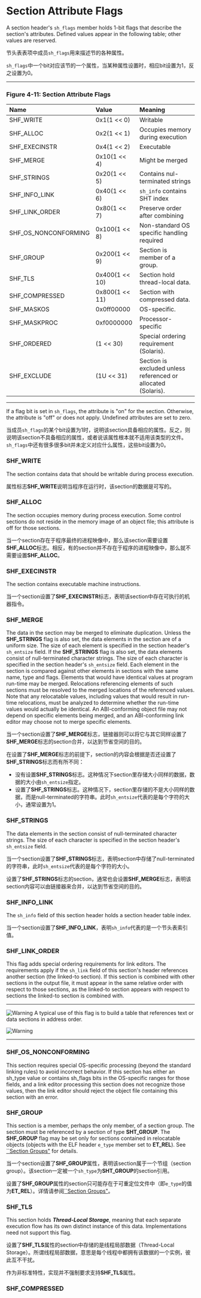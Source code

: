 # Section Attribute Flags

A section header's `sh_flags` member holds 1-bit flags that describe the section's attributes. Defined values appear in the following table; other values are reserved.

节头表表项中成员`sh_flags`用来描述节的各种属性。

`sh_flags`中一个bit对应该节的一个属性，当某种属性设置时，相应bit设置为1，反之设置为0。

***

### Figure 4-11: Section Attribute Flags

**Name** | **Value** | **Meaning**
|:-|:-|:-|
SHF_WRITE            |0x1(1 << 0)    |Writable
SHF_ALLOC            |0x2(1 << 1)    |Occupies memory during execution
SHF_EXECINSTR        |0x4(1 << 2)    |Executable
SHF_MERGE            |0x10(1 << 4)    |Might be merged
SHF_STRINGS          |0x20(1 << 5)    |Contains nul-terminated strings
SHF_INFO_LINK        |0x40(1 << 6)    |`sh_info` contains SHT index
SHF_LINK_ORDER       |0x80(1 << 7)    |Preserve order after combining
SHF_OS_NONCONFORMING |0x100(1 << 8)    |Non-standard OS specific handling required
SHF_GROUP            |0x200(1 << 9)    |Section is member of a group.
SHF_TLS              |0x400(1 << 10)   |Section hold thread-local data.
SHF_COMPRESSED       |0x800(1 << 11)   |Section with compressed data.
SHF_MASKOS           |0x0ff00000 |OS-specific.
SHF_MASKPROC         |0xf0000000 |Processor-specific
SHF_ORDERED          |(1 << 30)  |Special ordering requirement (Solaris).
SHF_EXCLUDE          |(1U << 31) |Section is excluded unless referenced or allocated (Solaris).

***

If a flag bit is set in `sh_flags`, the attribute is "on" for the section. Otherwise, the attribute is "off" or does not apply. Undefined attributes are set to zero.

当成员`sh_flags`的某个bit设置为1时，说明该section具备相应的属性。反之，则说明该section不具备相应的属性，或者说该属性根本就不适用该类型的文件。`sh_flags`中还有很多很多bit并未定义对应什么属性，这些bit设置为0。

### SHF_WRITE

The section contains data that should be writable during process execution.

属性标志**SHF_WRITE**说明当程序在运行时，该section的数据是可写的。

### SHF_ALLOC

The section occupies memory during process execution. Some control sections do not reside in the memory image of an object file; this attribute is off for those sections.

当一个section存在于程序最终的进程映像中，那么该section需要设置**SHF_ALLOC**标志。相反，有的section并不存在于程序的进程映像中，那么就不需要设置**SHF_ALLOC**。

### SHF_EXECINSTR

The section contains executable machine instructions.

当一个section设置了**SHF_EXECINSTR**标志，表明该section中存在可执行的机器指令。

### SHF_MERGE

The data in the section may be merged to eliminate duplication. Unless the **SHF_STRINGS** flag is also set, the data elements in the section are of a uniform size. The size of each element is specified in the section header's `sh_entsize` field. If the **SHF_STRINGS** flag is also set, the data elements consist of null-terminated character strings. The size of each character is specified in the section header's `sh_entsize` field.
Each element in the section is compared against other elements in sections with the same name, type and flags. Elements that would have identical values at program run-time may be merged. Relocations referencing elements of such sections must be resolved to the merged locations of the referenced values. Note that any relocatable values, including values that would result in run-time relocations, must be analyzed to determine whether the run-time values would actually be identical. An ABI-conforming object file may not depend on specific elements being merged, and an ABI-conforming link editor may choose not to merge specific elements.

当一个section设置了**SHF_MERGE**标志，链接器则可以将它与其它同样设置了**SHF_MERGE**标志的section合并，以达到节省空间的目的。

在设置了**SHF_MERGE**标志的前提下，section的内容会根据是否还设置了**SHF_STRINGS**标志而有所不同：

* 没有设置**SHF_STRINGS**标志。这种情况下section里存储大小同样的数据，数据的大小由`sh_entsize`指定。
* 设置了**SHF_STRINGS**标志。这种情况下，section里存储的不是大小同样的数据，而是null-terminated的字符串。此时`sh_entsize`代表的是每个字符的大小，通常设置为1。

### SHF_STRINGS

The data elements in the section consist of null-terminated character strings. The size of each character is specified in the section header's `sh_entsize` field.

当一个section设置了**SHF_STRINGS**标志，表明section中存储了null-terminated的字符串，此时`sh_entsize`代表的是每个字符的大小。

设置了**SHF_STRINGS**标志的section，通常也会设置**SHF_MERGE**标志，表明该section内容可以由链接器来合并，以达到节省空间的目的。

### SHF_INFO_LINK

The `sh_info` field of this section header holds a section header table index.

当一个section设置了**SHF_INFO_LINK**，表明`sh_info`代表的是一个节头表索引值。

### SHF_LINK_ORDER

This flag adds special ordering requirements for link editors. The requirements apply if the `sh_link` field of this section's header references another section (the linked-to section). If this section is combined with other sections in the output file, it must appear in the same relative order with respect to those sections, as the linked-to section appears with respect to sections the linked-to section is combined with.

***
![Warning](http://www.sco.com/developers/gabi/latest/warning.gif) A typical use of this flag is to build a table that references text or data sections in address order.

![Warning](http://www.sco.com/developers/gabi/latest/warning.gif) 
***

### SHF_OS_NONCONFORMING
This section requires special OS-specific processing (beyond the standard linking rules) to avoid incorrect behavior. If this section has either an sh_type value or contains sh_flags bits in the OS-specific ranges for those fields, and a link editor processing this section does not recognize those values, then the link editor should reject the object file containing this section with an error.

### SHF_GROUP

This section is a member, perhaps the only member, of a section group. The section must be referenced by a section of type **SHT_GROUP**. The **SHF_GROUP** flag may be set only for sections contained in relocatable objects (objects with the ELF header `e_type` member set to **ET_REL**). See [``Section Groups"](https://github.com/astrotycoon/Executable-And-Linking-Format-ELF/blob/main/20.%20Section%20Groups.md) for details.

当一个section设置了**SHF_GROUP**属性，表明该section属于一个节组（section group）。该section一定被一个`sh_type`为**SHT_GROUP**的section引用。

设置了**SHF_GROUP**属性的section只可能存在于可重定位文件中（即`e_type`的值为**ET_REL**）。详情请参阅[``Section Groups"](https://github.com/astrotycoon/Executable-And-Linking-Format-ELF/blob/main/20.%20Section%20Groups.md)。

### SHF_TLS

This section holds ***Thread-Local Storage***, meaning that each separate execution flow has its own distinct instance of this data. Implementations need not support this flag.

设置了**SHF_TLS**属性的section中存储的是线程局部数据（Thread-Local Storage）。所谓线程局部数据，意思是每个线程中都拥有该数据的一个实例，彼此互不干扰。

作为非标准特性，实现并不强制要求支持**SHF_TLS**属性。

### SHF_COMPRESSED


